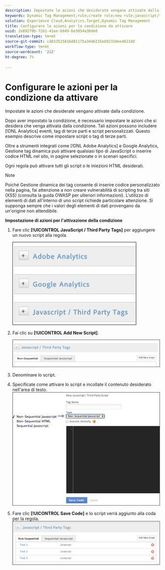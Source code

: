 ```yaml
---
description: Impostate le azioni che desiderate vengano attivate dalla condizione.
keywords: Dynamic Tag Management;rule;create rule;new rule;javascript/third party tags;set up actions for condition;add new script;non-sequential javascript;sequential javascript;non-sequential html
solution: Experience Cloud,Analytics,Target,Dynamic Tag Management
title: Configurare le azioni per la condizione da attivare
uuid: 2e892f0b-7261-41ee-b849-6e3054a38de0
translation-type: tm+mt
source-git-commit: c4833525816d81175a3446215eb92310ee4021dd
workflow-type: tm+mt
source-wordcount: '222'
ht-degree: 7%

---
```



# Configurare le azioni per la condizione da attivare

Impostate le azioni che desiderate vengano attivate dalla condizione.

Dopo aver impostato la condizione, è necessario impostare le azioni che si desidera che venga attivata dalla condizione. Tali azioni possono includere [!DNL Analytics] eventi, tag di terze parti e script personalizzati. Questo esempio descrive come impostare script o tag di terze parti.

Oltre a strumenti integrati come [!DNL Adobe Analytics] e Google  Analytics, Gestione tag dinamica può attivare qualsiasi tipo di JavaScript o inserire codice HTML nel sito, in pagine selezionate o in scenari specifici.

Ogni regola può attivare tutti gli script o le iniezioni HTML desiderati.

>[!NOTE]
>
>Poiché Gestione dinamica dei tag consente di inserire codice personalizzato nella pagina, fai attenzione a non creare vulnerabilità di scripting tra siti (XSS) (consulta la guida [](https://www.owasp.org/index.php/Cross-site_Scripting_(XSS)) OWASP per ulteriori informazioni). L&#39;utilizzo di elementi di dati all&#39;interno di uno script richiede particolare attenzione. Si supponga sempre che i valori degli elementi di dati provengano da un&#39;origine non attendibile.

**Impostazione di azioni per l&#39;attivazione della condizione**

1. Fare clic **[!UICONTROL JavaScript / Third Party Tags]** per aggiungere un nuovo script alla regola.

   ![](assets/scripts-actions.png)

1. Fai clic su **[!UICONTROL Add New Script]**.

   ![](assets/scripts-actions2.png)

1. Denominare lo script.
1. Specificate come attivare lo script e incollate il contenuto desiderato nell&#39;area di testo. ![](assets/scripts-actions3.png)

1. Fare clic **[!UICONTROL Save Code]** e lo script verrà aggiunto alla coda per la regola. ![](assets/scripts-actions4.png)

